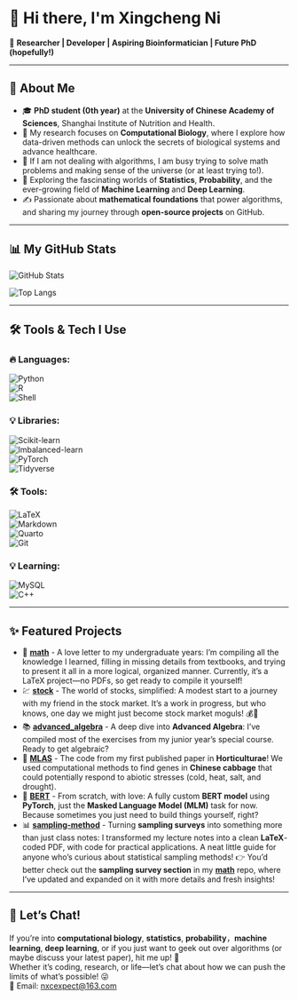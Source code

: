 # 👋 Hi there, I'm **Xingcheng Ni**  

🚀 **Researcher | Developer | Aspiring Bioinformatician | Future PhD (hopefully!)**

---

## 🌟 About Me
- 🎓 **PhD student (0th year)** at the **University of Chinese Academy of Sciences**, Shanghai Institute of Nutrition and Health.  
- 🔬 My research focuses on **Computational Biology**, where I explore how data-driven methods can unlock the secrets of biological systems and advance healthcare.  
- 🧬 If I am not dealing with algorithms, I am busy trying to solve math problems and making sense of the universe (or at least trying to!).  
- 🤖 Exploring the fascinating worlds of **Statistics**, **Probability**, and the ever-growing field of **Machine Learning** and **Deep Learning**.
- ✍️ Passionate about **mathematical foundations** that power algorithms, and sharing my journey through **open-source projects** on GitHub. 

---

## 📊 My GitHub Stats
![GitHub Stats](https://github-readme-stats.vercel.app/api?username=Expectorpatro&show_icons=true&theme=tokyonight)

![Top Langs](https://github-readme-stats.vercel.app/api/top-langs/?username=Expectorpatro&layout=compact&theme=tokyonight)

---

## 🛠️ Tools & Tech I Use

### 🔥 **Languages**:
![Python](https://img.shields.io/badge/-Python-3776AB?style=flat-square&logo=python&logoColor=white)  
![R](https://img.shields.io/badge/-R-276DC3?style=flat-square&logo=r&logoColor=white)  
![Shell](https://img.shields.io/badge/-Shell-4EAA25?style=flat-square&logo=gnu-bash&logoColor=white)  

### 💡 **Libraries**:
![Scikit-learn](https://img.shields.io/badge/-Scikit--learn-F7931E?style=flat-square&logo=scikit-learn&logoColor=white)  
![Imbalanced-learn](https://img.shields.io/badge/-Imbalance--learn-2C88D9?style=flat-square&logo=python&logoColor=white)  
![PyTorch](https://img.shields.io/badge/-PyTorch-EE4C2C?style=flat-square&logo=pytorch&logoColor=white)  
![Tidyverse](https://img.shields.io/badge/-Tidyverse-4E3B4E?style=flat-square&logo=r&logoColor=white)  

### 🛠️ **Tools**:
![LaTeX](https://img.shields.io/badge/-LaTeX-008080?style=flat-square&logo=latex&logoColor=white)  
![Markdown](https://img.shields.io/badge/-Markdown-000000?style=flat-square&logo=markdown&logoColor=white)  
![Quarto](https://img.shields.io/badge/-Quarto-3A4042?style=flat-square&logo=quarto&logoColor=white)  
![Git](https://img.shields.io/badge/-Git-F05032?style=flat-square&logo=git&logoColor=white)  

### 💡 **Learning**:
![MySQL](https://img.shields.io/badge/-MySQL-4479A1?style=flat-square&logo=mysql&logoColor=white)  
![C++](https://img.shields.io/badge/-C++-00599C?style=flat-square&logo=cplusplus&logoColor=white)  

---

## ✨ Featured Projects

- 🔗 **[math](https://github.com/Expectorpatro/math)** - A love letter to my undergraduate years: I’m compiling all the knowledge I learned, filling in missing details from textbooks, and trying to present it all in a more logical, organized manner. Currently, it’s a LaTeX project—no PDFs, so get ready to compile it yourself!  
- 💹 **[stock](https://github.com/Expectorpatro/stock)** - The world of stocks, simplified: A modest start to a journey with my friend in the stock market. It’s a work in progress, but who knows, one day we might just become stock market moguls! 💰💸  
- 📚 **[advanced_algebra](https://github.com/Expectorpatro/advanced_algebra)** - A deep dive into **Advanced Algebra**: I’ve compiled most of the exercises from my junior year’s special course. Ready to get algebraic?  
- 🧬 **[MLAS](https://github.com/Expectorpatro/MLAS)** - The code from my first published paper in **Horticulturae**! We used computational methods to find genes in **Chinese cabbage** that could potentially respond to abiotic stresses (cold, heat, salt, and drought). 
- 🤖 **[BERT](https://github.com/Expectorpatro/BERT)** - From scratch, with love: A fully custom **BERT model** using **PyTorch**, just the **Masked Language Model (MLM)** task for now. Because sometimes you just need to build things yourself, right?  
- 📊 **[sampling-method](https://github.com/Expectorpatro/sampling-method)** - Turning **sampling surveys** into something more than just class notes: I transformed my lecture notes into a clean **LaTeX**-coded PDF, with code for practical applications. A neat little guide for anyone who’s curious about statistical sampling methods!  👉 You’d better check out the **sampling survey section** in my **[math](https://github.com/Expectorpatro/math)** repo, where I’ve updated and expanded on it with more details and fresh insights!


---

## 🧠 Let’s Chat!

If you’re into **computational biology**, **statistics**, **probability**，**machine learning**, **deep learning**, or if you just want to geek out over algorithms (or maybe discuss your latest paper), hit me up! 🚀  
Whether it’s coding, research, or life—let’s chat about how we can push the limits of what’s possible! 😜  
📧 Email: nxcexpect@163.com


